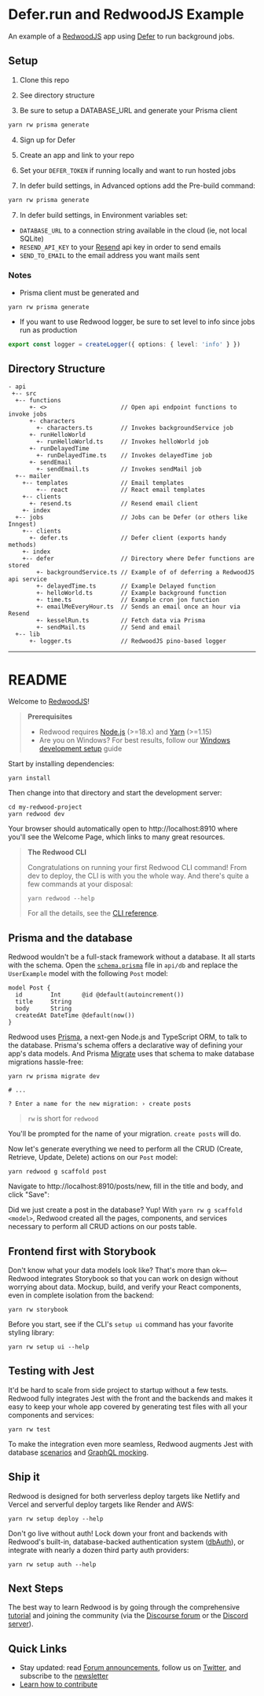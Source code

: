 # Defer.run and RedwoodJS Example

An example of a [RedwoodJS](https://www.redwoodjs.com) app using [Defer](https://www.defer.run) to run background jobs.

## Setup

1. Clone this repo

2. See directory structure

3. Be sure to setup a DATABASE_URL and generate your Prisma client

```bash
yarn rw prisma generate
```

4. Sign up for Defer

5. Create an app and link to your repo

7. Set your `DEFER_TOKEN` if running locally and want to run hosted jobs

6. In defer build settings, in Advanced options add the Pre-build command:

```bash
yarn rw prisma generate
```

7. In defer build settings, in Environment variables set:

* `DATABASE_URL` to a connection string available in the cloud (ie, not local SQLite)
* `RESEND_API_KEY` to your [Resend](https://resend.com) api key in order to send emails
* `SEND_TO_EMAIL` to the email address you want mails sent

### Notes

* Prisma client must be generated and

```
yarn rw prisma generate
```

* If you want to use Redwood logger, be sure to set level to info since jobs run as production

```ts
export const logger = createLogger({ options: { level: 'info' } })
```

## Directory Structure

```
- api
 +-- src
  +-- functions
      +- <>                     // Open api endpoint functions to invoke jobs
      +- characters
        +- characters.ts        // Invokes backgroundService job
      +- runHelloWorld
        +- runHelloWorld.ts     // Invokes helloWorld job
      +- runDelayedTime
        +- runDelayedTime.ts    // Invokes delayedTime job
      +- sendEmail
        +- sendEmail.ts         // Invokes sendMail job
  +-- mailer
    +-- templates               // Email templates
        +-- react               // React email templates
    +-- clients
      +- resend.ts              // Resend email client
    +- index
  +-- jobs                      // Jobs can be Defer (or others like Inngest)
    +-- clients
      +- defer.ts               // Defer client (exports handy methods)
    +- index
    +-- defer                   // Directory where Defer functions are stored
        +- backgroundService.ts // Example of of deferring a RedwoodJS api service
        +- delayedTime.ts       // Example Delayed function
        +- helloWorld.ts        // Example background function
        +- time.ts              // Example cron jon function
        +- emailMeEveryHour.ts  // Sends an email once an hour via Resend
        +- kesselRun.ts         // Fetch data via Prisma
        +- sendMail.ts          // Send and email
  +-- lib
      +- logger.ts              // RedwoodJS pino-based logger
```

---

# README

Welcome to [RedwoodJS](https://redwoodjs.com)!

> **Prerequisites**
>
> - Redwood requires [Node.js](https://nodejs.org/en/) (>=18.x) and [Yarn](https://yarnpkg.com/) (>=1.15)
> - Are you on Windows? For best results, follow our [Windows development setup](https://redwoodjs.com/docs/how-to/windows-development-setup) guide

Start by installing dependencies:

```
yarn install
```

Then change into that directory and start the development server:

```
cd my-redwood-project
yarn redwood dev
```

Your browser should automatically open to http://localhost:8910 where you'll see the Welcome Page, which links to many great resources.

> **The Redwood CLI**
>
> Congratulations on running your first Redwood CLI command!
> From dev to deploy, the CLI is with you the whole way.
> And there's quite a few commands at your disposal:
> ```
> yarn redwood --help
> ```
> For all the details, see the [CLI reference](https://redwoodjs.com/docs/cli-commands).

## Prisma and the database

Redwood wouldn't be a full-stack framework without a database. It all starts with the schema. Open the [`schema.prisma`](api/db/schema.prisma) file in `api/db` and replace the `UserExample` model with the following `Post` model:

```
model Post {
  id        Int      @id @default(autoincrement())
  title     String
  body      String
  createdAt DateTime @default(now())
}
```

Redwood uses [Prisma](https://www.prisma.io/), a next-gen Node.js and TypeScript ORM, to talk to the database. Prisma's schema offers a declarative way of defining your app's data models. And Prisma [Migrate](https://www.prisma.io/migrate) uses that schema to make database migrations hassle-free:

```
yarn rw prisma migrate dev

# ...

? Enter a name for the new migration: › create posts
```

> `rw` is short for `redwood`

You'll be prompted for the name of your migration. `create posts` will do.

Now let's generate everything we need to perform all the CRUD (Create, Retrieve, Update, Delete) actions on our `Post` model:

```
yarn redwood g scaffold post
```

Navigate to http://localhost:8910/posts/new, fill in the title and body, and click "Save":

Did we just create a post in the database? Yup! With `yarn rw g scaffold <model>`, Redwood created all the pages, components, and services necessary to perform all CRUD actions on our posts table.

## Frontend first with Storybook

Don't know what your data models look like?
That's more than ok—Redwood integrates Storybook so that you can work on design without worrying about data.
Mockup, build, and verify your React components, even in complete isolation from the backend:

```
yarn rw storybook
```

Before you start, see if the CLI's `setup ui` command has your favorite styling library:

```
yarn rw setup ui --help
```

## Testing with Jest

It'd be hard to scale from side project to startup without a few tests.
Redwood fully integrates Jest with the front and the backends and makes it easy to keep your whole app covered by generating test files with all your components and services:

```
yarn rw test
```

To make the integration even more seamless, Redwood augments Jest with database [scenarios](https://redwoodjs.com/docs/testing.md#scenarios)  and [GraphQL mocking](https://redwoodjs.com/docs/testing.md#mocking-graphql-calls).

## Ship it

Redwood is designed for both serverless deploy targets like Netlify and Vercel and serverful deploy targets like Render and AWS:

```
yarn rw setup deploy --help
```

Don't go live without auth!
Lock down your front and backends with Redwood's built-in, database-backed authentication system ([dbAuth](https://redwoodjs.com/docs/authentication#self-hosted-auth-installation-and-setup)), or integrate with nearly a dozen third party auth providers:

```
yarn rw setup auth --help
```

## Next Steps

The best way to learn Redwood is by going through the comprehensive [tutorial](https://redwoodjs.com/docs/tutorial/foreword) and joining the community (via the [Discourse forum](https://community.redwoodjs.com) or the [Discord server](https://discord.gg/redwoodjs)).

## Quick Links

- Stay updated: read [Forum announcements](https://community.redwoodjs.com/c/announcements/5), follow us on [Twitter](https://twitter.com/redwoodjs), and subscribe to the [newsletter](https://redwoodjs.com/newsletter)
- [Learn how to contribute](https://redwoodjs.com/docs/contributing)
